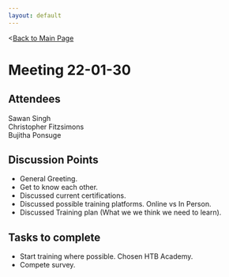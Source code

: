 ```yaml
---
layout: default
---
```


<[Back to Main Page](./index.html)

# Meeting 22-01-30
## Attendees
Sawan Singh  
Christopher Fitzsimons  
Bujitha Ponsuge  

## Discussion Points
- General Greeting.
- Get to know each other.
- Discussed current certifications.
- Discussed possible training platforms. Online vs In Person.
- Discussed Training plan (What we we think we need to learn).

## Tasks to complete
- Start training where possible. Chosen HTB Academy.
- Compete survey.
